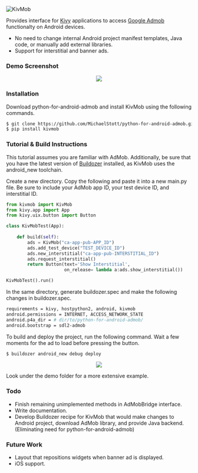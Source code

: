 ![KivMob](https://raw.githubusercontent.com/MichaelStott/KivMob/master/demo/assets/kivmob-title.png)

Provides interface for [Kivy] applications to access [Google Admob] functionalty on Android devices.

  - No need to change internal Android project manifest templates, Java code, or manually add external libraries.
  - Support for interstitial and banner ads.

### Demo Screenshot

<p align="center">
  <img src="https://raw.githubusercontent.com/MichaelStott/KivMob/master/demo/assets/demo-screenshot-github.png">
</p>

### Installation

Download python-for-android-admob and install KivMob using the following commands.
```sh
$ git clone https://github.com/MichaelStott/python-for-android-admob.git
$ pip install kivmob
```
### Tutorial & Build Instructions

This tutorial assumes you are familiar with AdMob. Additionally, be sure that you have the latest version of [Buildozer] installed, as KivMob uses the android_new toolchain.

Create a new directory. Copy the following and paste it into a new main.py file. Be sure to include your AdMob app ID, your test device ID, and interstitial ID.

```python
from kivmob import KivMob
from kivy.app import App
from kivy.uix.button import Button

class KivMobTest(App):
    
    def build(self):
        ads = KivMob("ca-app-pub-APP_ID")
        ads.add_test_device("TEST_DEVICE_ID")
        ads.new_interstitial("ca-app-pub-INTERSTITIAL_ID")
        ads.request_interstitial()
        return Button(text='Show Interstitial',
                      on_release= lambda a:ads.show_interstitial())

KivMobTest().run()
```

In the same directory, generate buildozer.spec and make the following changes in buildozer.spec.

```sh
requirements = kivy, hostpython2, android, kivmob
android.permissions = INTERNET, ACCESS_NETWORK_STATE
android.p4a_dir = # dir/to/python-for-android-admob/
android.bootstrap = sdl2-admob
```

To build and deploy the project, run the following command. Wait a few moments for the ad to load before pressing the button.

```sh
$ buildozer android_new debug deploy
```

<p align="center">
  <img src="https://raw.githubusercontent.com/MichaelStott/KivMob/master/demo/assets/tutorial-screenshot.png">
</p>

Look under the demo folder for a more extensive example.

### Todo
 - Finish remaining unimplemented methods in AdMobBridge interface.
 - Write documentation.
 - Develop Buildozer recipe for KivMob that would make changes to Android project, download AdMob library, and provide Java backend. (Eliminating need for python-for-android-admob)

### Future Work
 - Layout that repositions widgets when banner ad is displayed.
 - iOS support.

[Google Admob]: <https://www.google.com/admob/>
[Kivy]: <https://kivy.org/>
[Buildozer]: <https://github.com/kivy/buildozer>